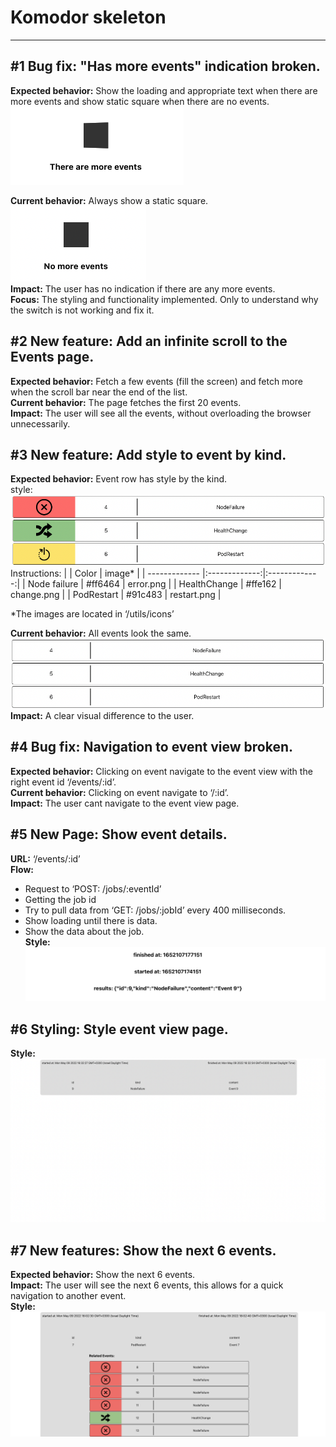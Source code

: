 # Komodor skeleton

---

## #1 Bug fix: "Has more events" indication broken.

**Expected behavior:** Show the loading and appropriate text when there are more events and show static square when there are no events.\
![#1 expected behavior.](public/images/1Expected.png)

**Current behavior:** Always show a static square.\
![#1 current behavior.](/public/images/1Current.png)\
**Impact:** The user has no indication if there are any more events.\
**Focus:** The styling and functionality implemented. Only to understand why the switch is not working and fix it.

## #2 New feature: Add an infinite scroll to the Events page.

**Expected behavior:** Fetch a few events (fill the screen) and fetch more when the scroll bar near the end of the list.\
**Current behavior:** The page fetches the first 20 events.\
**Impact:** The user will see all the events, without overloading the browser unnecessarily.

## #3 New feature: Add style to event by kind.

**Expected behavior:** Event row has style by the kind.\
style:\
![#3 expected behavior.](/public/images/3Expected.png)\
Instructions:
| | Color | image\* |
| ------------- |:-------------:|:-------------:|
| Node failure | #ff6464 | error.png |
| HealthChange | #ffe162 | change.png |
| PodRestart | #91c483 | restart.png |

\*The images are located in ‘/utils/icons’

**Current behavior:** All events look the same.
![#3 expected behavior.](/public/images/3Current.png)
**Impact:** A clear visual difference to the user.

## #4 Bug fix: Navigation to event view broken.

**Expected behavior:** Clicking on event navigate to the event view with the right event id ‘/events/:id’. \
**Current behavior:** Clicking on event navigate to ‘/:id’.\
**Impact:** The user cant navigate to the event view page.

## #5 New Page: Show event details.

**URL:** ‘/events/:id’\
**Flow:**

- Request to ‘POST: /jobs/:eventId’
- Getting the job id
- Try to pull data from ‘GET: /jobs/:jobId’ every 400 milliseconds.
- Show loading until there is data.
- Show the data about the job.\
  **Style:**\
  ![#5 Style.](/public/images/5Style.png)

## #6 Styling: Style event view page.

**Style:**\
![#6 Style.](/public/images/6Style.png)

## #7 New features: Show the next 6 events.

**Expected behavior:** Show the next 6 events.\
**Impact:** The user will see the next 6 events, this allows for a quick navigation to another event.\
**Style:**\
![#7 Style.](/public/images/7Style.png)
